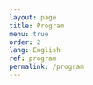 ```yaml
---
layout: page
title: Program
menu: true
order: 2
lang: English
ref: program
permalink: /program
---
```

